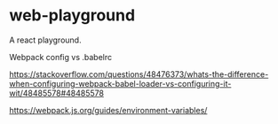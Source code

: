 # web-playground

A react playground.

Webpack config vs .babelrc

https://stackoverflow.com/questions/48476373/whats-the-difference-when-configuring-webpack-babel-loader-vs-configuring-it-wit/48485578#48485578

https://webpack.js.org/guides/environment-variables/
